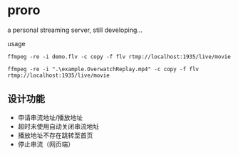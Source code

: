 # proro

a personal streaming server, still developing...

usage
```
ffmpeg -re -i demo.flv -c copy -f flv rtmp://localhost:1935/live/movie

ffmpeg -re -i ".\example.OverwatchReplay.mp4" -c copy -f flv rtmp://localhost:1935/live/movie
```
## 设计功能

- 申请串流地址/播放地址
- 超时未使用自动关闭串流地址
- 播放地址不存在跳转至首页
- 停止串流（网页端）